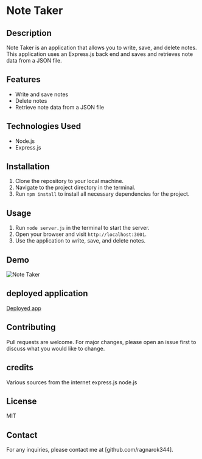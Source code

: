 # Note Taker

## Description

Note Taker is an application that allows you to write, save, and delete notes. This application uses an Express.js back end and saves and retrieves note data from a JSON file.

## Features

- Write and save notes
- Delete notes
- Retrieve note data from a JSON file

## Technologies Used

- Node.js
- Express.js

## Installation

1. Clone the repository to your local machine.
2. Navigate to the project directory in the terminal.
3. Run `npm install` to install all necessary dependencies for the project.

## Usage

1. Run `node server.js` in the terminal to start the server.
2. Open your browser and visit `http://localhost:3001`.
3. Use the application to write, save, and delete notes.


## Demo



![Note Taker](https://github.com/Ragnarok344/note-taker/assets/155500056/40101b40-bd86-4bf0-b197-2b74ede4417b)


## deployed application
[Deployed app](https://noteappp-72655b7d00c7.herokuapp.com/)


## Contributing

Pull requests are welcome. For major changes, please open an issue first to discuss what you would like to change.

## credits
Various sources from the internet 
express.js
node.js





## License

MIT

## Contact

For any inquiries, please contact me at [github.com/ragnarok344].
